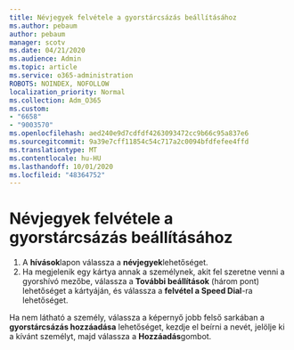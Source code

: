 ```yaml
---
title: Névjegyek felvétele a gyorstárcsázás beállításához
ms.author: pebaum
author: pebaum
manager: scotv
ms.date: 04/21/2020
ms.audience: Admin
ms.topic: article
ms.service: o365-administration
ROBOTS: NOINDEX, NOFOLLOW
localization_priority: Normal
ms.collection: Adm_O365
ms.custom:
- "6658"
- "9003570"
ms.openlocfilehash: aed240e9d7cdfdf4263093472cc9b66c95a837e6
ms.sourcegitcommit: 9a39e7cff11854c54c717a2c0094bfdfefee4ffd
ms.translationtype: MT
ms.contentlocale: hu-HU
ms.lasthandoff: 10/01/2020
ms.locfileid: "48364752"
---
```

# <a name="add-contacts-to-speed-dial"></a>Névjegyek felvétele a gyorstárcsázás beállításához

1. A  **hívások**lapon válassza a  **névjegyek**lehetőséget.
2. Ha megjelenik egy kártya annak a személynek, akit fel szeretne venni a gyorshívó mezőbe, válassza a  **További beállítások**  (három pont) lehetőséget a kártyáján, és válassza a  **felvétel a Speed Dial**-ra lehetőséget.

Ha nem látható a személy, válassza a képernyő jobb felső sarkában a  **gyorstárcsázás hozzáadása**  lehetőséget, kezdje el beírni a nevét, jelölje ki a kívánt személyt, majd válassza a  **Hozzáadás**gombot.
